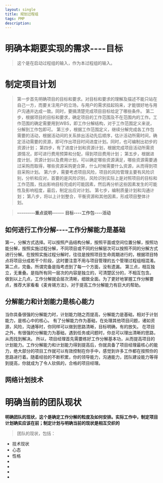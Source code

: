 ```yaml
---
layout: single
title: 规划过程组
tags: PMP
description: 
---
```

# 明确本期要实现的需求----目标
>这个是在启动过程组的输入，作为本过程组的输入。

# 制定项目计划
> 第一步首先明确项目的目标和要求。对目标和要求的理解及描述不能只站在自己一方，而要关注用户的立场，与用户的需求挂起钩来，才能很好地与用户沟通并达成一致。同时，要搞清楚完成项目目标给定了哪些条件。
第二步，根据项目的目标和要求，确定项目的工作范围及不在范围内的工作。工作范围的确定需要用到WBS，即工作分解结构，对于工作范围定义来说，分解到工作包即可。
第三步，根据工作范围定义，继续分解完成各工作包需要的活动，根据活动间的关系排出活动先后顺序，估计活动所需时间，确定活动需要的资源，即可作出项目时间进度计划。同时，也可编制出初步的资源计划；
第四步，有了进度计划和资源计划，根据完成项目活动所需资源情况，即可进行费用预算和分配，得到项目费用计划；
第五步，根据进度计划，资源计划以及费用计划，可以确定哪些资源满足，哪些资源需要通过采购而取得，哪些资源采购更合算，什么时候需要什么资源，从而得到项目采购计划。
第六步，需要考虑项目风险，项目的风险管理主要有风险识别，分析和应对，首要的是风险识别，风险识别实际上是对照项目的目标和工作范围，找出影响目标完成的可能因素，然后再分析这些因素发生的可能性及影响程度，最后，制定出应对计划。
第七步，编制质量计划和沟通计划；
第八步，将以上计划整合，平衡资源和其他因素，形成项目整体计划。

>**---------重点说明------**
**目标----工作包----活动**

## 如何进行工作分解----工作分解能力是基础
第一，分解方式选择。可以按照产品结构分解，按照平面或空间位置分解，按照功能分解，按照实施过程分解，不同项目或不同的分解层次可以按照不同的分解方式进行分解。在按照实施过程分解时，往往是按照项目生命周期进行的，根据项目特点将项目分成若干个阶段，这时要注意不用与项目管理的五个管理过程组相混淆。
第二点，完备。所谓完备是指考虑到了每一个方面，没有遗漏。
第三点，相互独立，无重叠。是指所有同一层次的内容是独立的，可清楚区分的，不相互包含。
做到以上几点，工作分解就会层次清晰，细致全面。为了更好地掌握工作分解要点，推荐大家看看《麦肯锡方法》，对于提高工作分解能力有巨大的帮助。

## 分解能力和计划能力是核心能力
当你具备很强的分解能力时，计划能力随之而提高，分解能力是基础，相对于计划能力，是核心中的核心。
有了分解能力作为基础，在处理其他项目问题，诸如资源，风险，沟通等时，你同样可以做到思路清晰，目标明确，有的放矢。
在项目之外，有很强的分解能力为基础，遇到任务或问题时，你总可以理出清晰的思路，从而找到解决。
所以，项目经理首先需要练好工作分解基本功，从而提高项目的计划能力。工作分解能力和计划能力得到提高后，你就具备了项目经理最核心的能力，绝大部分的项目工作就可以有效控制在你手中，感觉到许多工作都在按照你的思路进行着。随着经验的不断积累，你的领导能力，沟通能力，团队建设能力等得到提高，你就成为了令人钦佩的，合格的项目经理。

## 网络计划技术


# 明确当前的团队现状
**明确团队的现状，这个是确定工作分解的粒度及如何安排。实际工作中，制定项目计划确实应该在前；制定计划与明确当前的现状是相互交织的**
>团队的现状，包括：
+ 技术现状
+ 心态
+ 性格
+ 
+ 
+ 
+ 

# 